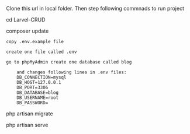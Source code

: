 Clone this url in local folder. Then step following commnads to run project

cd Larvel-CRUD		

composer update

    copy .env.example file

    create one file called .env

    go to phpMyAdmin create one database called blog

        and changes following lines in .env files:
        DB_CONNECTION=mysql
        DB_HOST=127.0.0.1
        DB_PORT=3306
        DB_DATABASE=blog
        DB_USERNAME=root
        DB_PASSWORD=
php artisan migrate

php artisan serve
